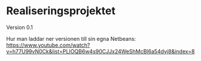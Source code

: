 # Realiseringsprojektet
 Version 0.1

Hur man laddar ner versionen till sin egna Netbeans:
https://www.youtube.com/watch?v=h77U99vN0Ck&list=PLIOQB6w4s90CJJx24WeShMcBl6a54dyj8&index=8

